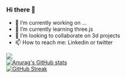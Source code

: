 ### Hi there 👋

- 🔭 I’m currently working on ...
- 🌱 I’m currently learning three.js
- 👯 I’m looking to collaborate on 3d projects
- 📫 How to reach me: Linkedin or twitter


![](https://komarev.com/ghpvc/?username=nohapepeep)
<br>
[![Anurag's GitHub stats](https://github-readme-stats.vercel.app/api?username=nohapepeep&theme=calm)](https://github.com/NohaPepeep/github-readme-stats)
<br>
[![GitHub Streak](https://github-readme-streak-stats.herokuapp.com/?user=nohapepeep&theme=calm)](https://github.com/DenverCoder1/github-readme-streak-stats)
